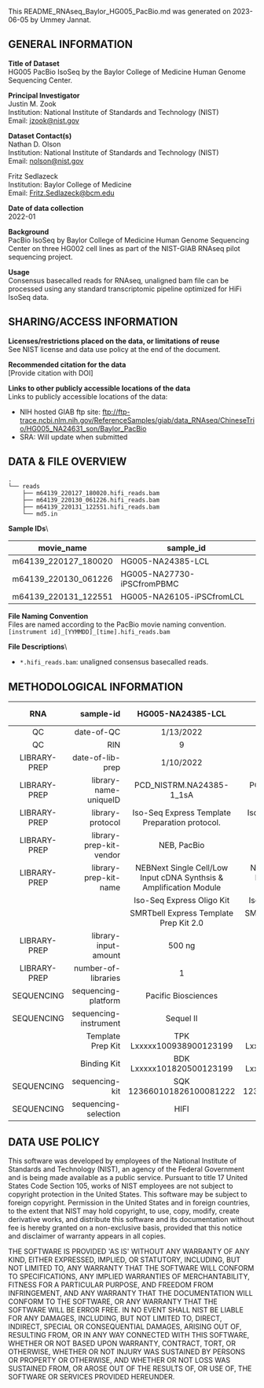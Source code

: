 This README_RNAseq_Baylor_HG005_PacBio.md was generated on 2023-06-05 by Ummey Jannat.

GENERAL INFORMATION
-------------------

**Title of Dataset**\
HG005 PacBio IsoSeq by the Baylor College of Medicine Human Genome Sequencing Center.

**Principal Investigator**\
Justin M. Zook\
Institution: National Institute of Standards and Technology (NIST)\
Email: <jzook@nist.gov>

**Dataset Contact(s)**\
Nathan D. Olson\
Institution: National Institute of Standards and Technology (NIST)\
Email: <nolson@nist.gov>

Fritz Sedlazeck\
Institution: Baylor College of Medicine\
Email: <Fritz.Sedlazeck@bcm.edu>

**Date of data collection**\
2022-01

**Background**\
PacBio IsoSeq by Baylor College of Medicine Human Genome Sequencing Center on three
HG002 cell lines as part of the NIST-GIAB RNAseq pilot sequencing project.

**Usage**\
Consensus basecalled reads for RNAseq, unaligned bam file can be processed using any 
standard transcriptomic pipeline optimized for HiFi IsoSeq data.

SHARING/ACCESS INFORMATION
--------------------------

**Licenses/restrictions placed on the data, or limitations of reuse**\
See NIST license and data use policy at the end of the document.

**Recommended citation for the data**\
[Provide citation with DOI]

**Links to other publicly accessible locations of the data**\
Links to publicly accessible locations of the data:

- NIH hosted GIAB ftp site: ftp://ftp-trace.ncbi.nlm.nih.gov/ReferenceSamples/giab/data_RNAseq/ChineseTrio/HG005_NA24631_son/Baylor_PacBio
- SRA: Will update when submitted

DATA & FILE OVERVIEW
--------------------
 
```text
.
└── reads
    ├── m64139_220127_180020.hifi_reads.bam
    ├── m64139_220130_061226.hifi_reads.bam
    ├── m64139_220131_122551.hifi_reads.bam
    └── md5.in
```

**Sample IDs**\

| movie_name           | sample_id                 |
| ---------------------|---------------------------|
| m64139_220127_180020 | HG005-NA24385-LCL         |
| m64139_220130_061226 | HG005-NA27730-iPSCfromPBMC|
| m64139_220131_122551 | HG005-NA26105-iPSCfromLCL |  

**File Naming Convention**\
Files are named according to the PacBio movie naming convention. `[instrument id]_[YYMMDD]_[time].hifi_reads.bam`

**File Descriptions**\

- `*.hifi_reads.bam`: unaligned consensus basecalled reads.

METHODOLOGICAL INFORMATION
--------------------------

|      RNA     |                   sample-id |                          HG005-NA24385-LCL                         |                     HG005-NA27730-iPSCfromPBMC                     |                      HG005-NA26105-iPSCfromLCL                     |
|:------------:|----------------------------:|:------------------------------------------------------------------:|:------------------------------------------------------------------:|:------------------------------------------------------------------:|
|      QC      |                  date-of-QC |                              1/13/2022                             |                              1/11/2022                             |                              1/11/2022                             |
|      QC      |                         RIN |                                  9                                 |                                 9.5                                |                                 9.5                                |
| LIBRARY-PREP |            date-of-lib-prep |                              1/10/2022                             |                              1/10/2022                             |                              1/10/2022                             |
| LIBRARY-PREP |       library-name-uniqueID |                      PCD_NISTRM.NA24385-1_1sA                      |                      PCD_NISTRM.NA27730-1_1sA                      |                      PCD_NISTRM.NA26105-1_1sA                      |
| LIBRARY-PREP |            library-protocol | Iso-Seq Express Template Preparation protocol.                     | Iso-Seq Express Template Preparation protocol.                     | Iso-Seq Express Template Preparation protocol.                     |
| LIBRARY-PREP |     library-prep-kit-vendor |                             NEB, PacBio                            |                             NEB, PacBio                            |                             NEB, PacBio                            |
| LIBRARY-PREP |       library-prep-kit-name | NEBNext Single Cell/Low Input cDNA Synthsis & Amplification Module | NEBNext Single Cell/Low Input cDNA Synthsis & Amplification Module | NEBNext Single Cell/Low Input cDNA Synthsis & Amplification Module |
|              |                             | Iso-Seq Express Oligo Kit                                          | Iso-Seq Express Oligo Kit                                          | Iso-Seq Express Oligo Kit                                          |
|              |                             | SMRTbell Express Template Prep Kit 2.0                             | SMRTbell Express Template Prep Kit 2.0                             | SMRTbell Express Template Prep Kit 2.0                             |
| LIBRARY-PREP |        library-input-amount |                               500 ng                               |                               500 ng                               |                               500 ng                               |
| LIBRARY-PREP |         number-of-libraries |                                  1                                 |                                  1                                 |                                  1                                 |
|  SEQUENCING  |         sequencing-platform |                         Pacific Biosciences                        |                         Pacific Biosciences                        |                         Pacific Biosciences                        |
|  SEQUENCING  |       sequencing-instrument |                              Sequel II                             |                              Sequel II                             |                              Sequel II                             |
|              | Template Prep Kit           |                      TPK Lxxxxx100938900123199                     |                      TPK Lxxxxx100938900123199                     |                      TPK Lxxxxx100938900123199                     |
|              | Binding Kit                 |                      BDK Lxxxxx101820500123199                     |                      BDK Lxxxxx101820500123199                     |                      BDK Lxxxxx101820500123199                     |
|  SEQUENCING  |              sequencing-kit |                      SQK 123660101826100081222                     |                      SQK 123660101826100081222                     |                      SQK 123660101826100081222                     |
|  SEQUENCING  |        sequencing-selection |                                HIFI                                |                                HIFI                                |                                HIFI                                |

DATA USE POLICY
--------------------------

This software was developed by employees of the National Institute of Standards
and Technology (NIST), an agency of the Federal Government and is being made
available as a public service. Pursuant to title 17 United States Code Section
105, works of NIST employees are not subject to copyright protection in the
United States. This software may be subject to foreign copyright. Permission in
the United States and in foreign countries, to the extent that NIST may hold
copyright, to use, copy, modify, create derivative works, and distribute this
software and its documentation without fee is hereby granted on a non-exclusive
basis, provided that this notice and disclaimer of warranty appears in all
copies.

THE SOFTWARE IS PROVIDED 'AS IS' WITHOUT ANY WARRANTY OF ANY KIND, EITHER
EXPRESSED, IMPLIED, OR STATUTORY, INCLUDING, BUT NOT LIMITED TO, ANY WARRANTY
THAT THE SOFTWARE WILL CONFORM TO SPECIFICATIONS, ANY IMPLIED WARRANTIES OF
MERCHANTABILITY, FITNESS FOR A PARTICULAR PURPOSE, AND FREEDOM FROM
INFRINGEMENT, AND ANY WARRANTY THAT THE DOCUMENTATION WILL CONFORM TO THE
SOFTWARE, OR ANY WARRANTY THAT THE SOFTWARE WILL BE ERROR FREE. IN NO EVENT
SHALL NIST BE LIABLE FOR ANY DAMAGES, INCLUDING, BUT NOT LIMITED TO, DIRECT,
INDIRECT, SPECIAL OR CONSEQUENTIAL DAMAGES, ARISING OUT OF, RESULTING FROM, OR
IN ANY WAY CONNECTED WITH THIS SOFTWARE, WHETHER OR NOT BASED UPON WARRANTY,
CONTRACT, TORT, OR OTHERWISE, WHETHER OR NOT INJURY WAS SUSTAINED BY PERSONS OR
PROPERTY OR OTHERWISE, AND WHETHER OR NOT LOSS WAS SUSTAINED FROM, OR AROSE OUT
OF THE RESULTS OF, OR USE OF, THE SOFTWARE OR SERVICES PROVIDED HEREUNDER.
